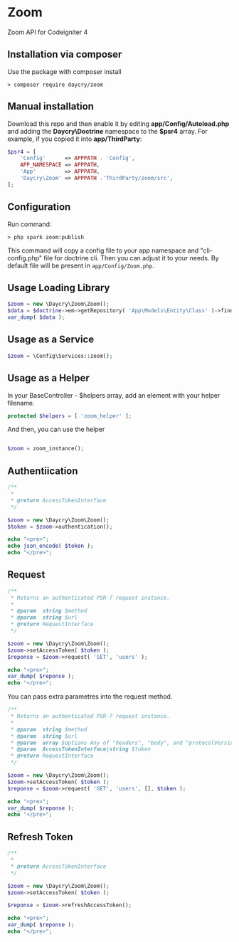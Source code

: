 # Zoom

Zoom API for Codeigniter 4

## Installation via composer

Use the package with composer install

	> composer require daycry/zoom

## Manual installation

Download this repo and then enable it by editing **app/Config/Autoload.php** and adding the **Daycry\Doctrine**
namespace to the **$psr4** array. For example, if you copied it into **app/ThirdParty**:

```php
$psr4 = [
    'Config'      => APPPATH . 'Config',
    APP_NAMESPACE => APPPATH,
    'App'         => APPPATH,
    'Daycry\Zoom' => APPPATH .'ThirdParty/zoom/src',
];
```

## Configuration

Run command:

	> php spark zoom:publish

This command will copy a config file to your app namespace and "cli-config.php" file for doctrine cli.
Then you can adjust it to your needs. By default file will be present in `app/Config/Zoom.php`.


## Usage Loading Library

```php
$zoom = new \Daycry\Zoom\Zoom();
$data = $doctrine->em->getRepository( 'App\Models\Entity\Class' )->findOneBy( array( 'id' => 1 ) );
var_dump( $data );

```

## Usage as a Service

```php
$zoom = \Config\Services::zoom();

```

## Usage as a Helper

In your BaseController - $helpers array, add an element with your helper filename.

```php
protected $helpers = [ 'zoom_helper' ];

```

And then, you can use the helper

```php

$zoom = zoom_instance();


```

## Authentiication

```php
/**
 *
 * @return AccessTokenInterface
 */

$zoom = new \Daycry\Zoom\Zoom();
$token = $zoom->authentication();

echo "<pre>";
echo json_encode( $token );
echo "</pre>";

```

## Request

```php
/**
 * Returns an authenticated PSR-7 request instance.
 *
 * @param  string $method
 * @param  string $url
 * @return RequestInterface
 */

$zoom = new \Daycry\Zoom\Zoom();
$zoom->setAccessToken( $token );
$reponse = $zoom->request( 'GET', 'users' );

echo "<pre>";
var_dump( $reponse );
echo "</pre>";

```

You can pass extra parametres into the request method.


```php
/**
 * Returns an authenticated PSR-7 request instance.
 *
 * @param  string $method
 * @param  string $url
 * @param  array $options Any of "headers", "body", and "protocolVersion".
 * @param  AccessTokenInterface|string $token
 * @return RequestInterface
 */

$zoom = new \Daycry\Zoom\Zoom();
$zoom->setAccessToken( $token );
$reponse = $zoom->request( 'GET', 'users', [], $token );

echo "<pre>";
var_dump( $reponse );
echo "</pre>";

```

## Refresh Token

```php
/**
 *
 * @return AccessTokenInterface
 */

$zoom = new \Daycry\Zoom\Zoom();
$zoom->setAccessToken( $token );

$reponse = $zoom->refreshAccessToken();

echo "<pre>";
var_dump( $reponse );
echo "</pre>";

```